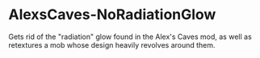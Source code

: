 # AlexsCaves-NoRadiationGlow
Gets rid of the "radiation" glow found in the Alex's Caves mod, as well as retextures a mob whose design heavily revolves around them.
